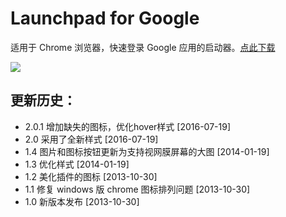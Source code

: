 # Launchpad for Google

适用于 Chrome 浏览器，快速登录 Google 应用的启动器。[点此下载](https://chrome.google.com/webstore/detail/eilnaglmefieihnoliabhdbfldhimbog)

![](https://raw.githubusercontent.com/cgzero/launchpad-for-google/master/tmp/screen-shot1.png)

## 更新历史：

- 2.0.1 增加缺失的图标，优化hover样式 [2016-07-19]
- 2.0 采用了全新样式 [2016-07-19]
- 1.4 图片和图标按钮更新为支持视网膜屏幕的大图 [2014-01-19]
- 1.3 优化样式 [2014-01-19]
- 1.2 美化插件的图标 [2013-10-30]
- 1.1 修复 windows 版 chrome 图标排列问题 [2013-10-30]
- 1.0 新版本发布 [2013-10-30]
